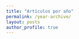 ```yaml
---
title: "Artículos por año"
permalink: /year-archive/
layout: posts
author_profile: true
---
```

